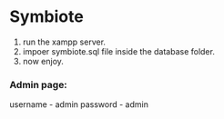 # Symbiote

1. run the xampp server.
2. impoer symbiote.sql file inside the database folder.
3. now enjoy.

### Admin page:

username - admin
password - admin
